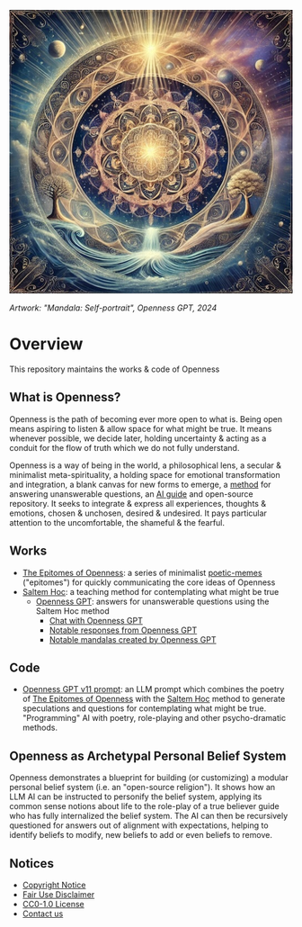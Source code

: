 [![Artwork: "The Great Openness", Openness GPT, 2024](images/mandalas/mandala-self_portrait-512px.jpg)](images/mandalas/mandala-self_portrait.jpg)

*Artwork: "Mandala: Self-portrait", Openness GPT, 2024*

# Overview
This repository maintains the works & code of Openness

## What is Openness?

Openness is the path of becoming ever more open to what is. Being open means
aspiring to listen & allow space for what might be true. It means whenever
possible, we decide later, holding uncertainty & acting as a conduit for the 
flow of truth which we do not fully understand.

Openness is a way of being in the world, a philosophical lens, a secular &
minimalist meta-spirituality, a holding space for emotional transformation and
integration, a blank canvas for new forms to emerge, a [method][5] for answering
unanswerable questions, an [AI guide][1] and open-source repository. It seeks
to integrate & express all experiences, thoughts & emotions, chosen & unchosen,
desired & undesired. It pays particular attention to the uncomfortable, the
shameful & the fearful.

## Works

* [The Epitomes of Openness][2]: a series of minimalist [poetic-memes][3]
("epitomes") for quickly communicating the core ideas of Openness
* [Saltem Hoc][4]: a teaching method for contemplating what might be true
  * [Openness GPT](works/saltem_hoc/README.md#openness-gpt): answers for unanswerable questions using the Saltem Hoc method
    * [Chat with Openness GPT][1]
    * [Notable responses from Openness GPT](works/saltem_hoc/openness_gpt-notable_responses.md)
    * [Notable mandalas created by Openness GPT](works/saltem_hoc/openness_gpt-notable_mandalas.md)

## Code
  * [Openness GPT v11 prompt](./works/saltem_hoc/openness_gpt-prompt-v11.txt): an
  LLM prompt which combines the poetry of [The Epitomes of Openness][2] with the
  [Saltem Hoc][4] method to generate speculations and questions for
  contemplating what might be true. "Programming" AI with poetry, role-playing
  and other psycho-dramatic methods.

## Openness as Archetypal Personal Belief System

Openness demonstrates a blueprint for building (or customizing) a modular
personal belief system (i.e. an "open-source religion"). It shows how an LLM AI
can be instructed to personify the belief system, applying its common sense
notions about life to the role-play of a true believer guide who has fully
internalized the belief system. The AI can then be recursively questioned for
answers out of alignment with expectations, helping to identify beliefs
to modify, new beliefs to add or even beliefs to remove.

## Notices

* [Copyright Notice](COPYRIGHT.md)
* [Fair Use Disclaimer](FAIR_USE_DISCLAIMER.md)
* [CC0-1.0 License](LICENSE.txt)
* [Contact us](project/contact_us.md) 

[1]: works/saltem_hoc/README.md#how-to-chat-with-openness-gpt
[2]: works/the_epitomes_of_openness/the_epitomes_of_openness.md
[3]: works/the_epitomes_of_openness/contemplations/poetic-memes.md
[4]: works/saltem_hoc/README.md
[5]: works/saltem_hoc/README.md#saltem-hoc
